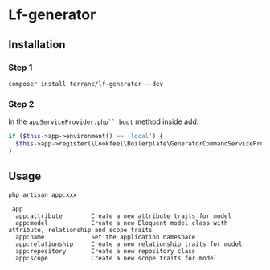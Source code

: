 # Lf-generator

## Installation

### Step 1

```shell
composer install terranc/lf-generator --dev
```

### Step 2
In the `appServiceProvider.php`` boot` method inside add:
```php
if ($this->app->environment() == 'local') {
  $this->app->register(\Lookfeel\Boilerplate\GeneratorCommandServiceProvider::class);
}
```



## Usage
```shell
php artisan app:xxx
```

```
 app
  app:attribute        Create a new attribute traits for model
  app:model            Create a new Eloquent model class with attribute, relationship and scope traits
  app:name             Set the application namespace
  app:relationship     Create a new relationship traits for model
  app:repository       Create a new repository class
  app:scope            Create a new scope traits for model
```
